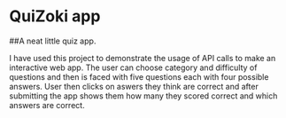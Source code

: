 # QuiZoki app

##A neat little quiz app.

I have used this project to demonstrate the usage of API calls to make an interactive web app. The user can choose category and difficulty of questions 
and then is faced with five questions each with four possible answers. User then clicks on aswers they think are correct and after submitting the app
shows them how many they scored correct and which answers are correct.
